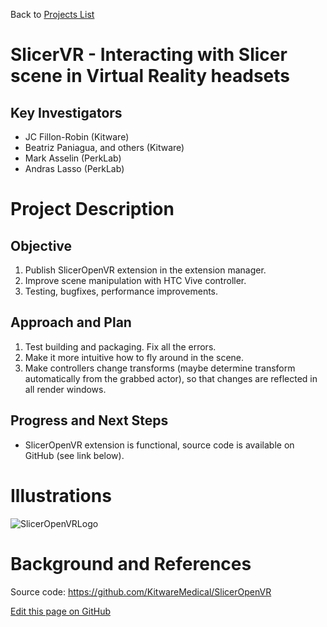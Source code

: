 Back to [Projects List](../../README.md#ProjectsList)

# SlicerVR - Interacting with Slicer scene in Virtual Reality headsets

## Key Investigators

- JC Fillon-Robin (Kitware)
- Beatriz Paniagua, and others (Kitware)
- Mark Asselin (PerkLab)
- Andras Lasso (PerkLab)

# Project Description

## Objective

1. Publish SlicerOpenVR extension in the extension manager.
1. Improve scene manipulation with HTC Vive controller.
1. Testing, bugfixes, performance improvements.

## Approach and Plan

1. Test building and packaging. Fix all the errors.
1. Make it more intuitive how to fly around in the scene.
1. Make controllers change transforms (maybe determine transform automatically from the grabbed actor), so that changes are reflected in all render windows.

## Progress and Next Steps

- SlicerOpenVR extension is functional, source code is available on GitHub (see link below).

# Illustrations

![SlicerOpenVRLogo](https://github.com/KitwareMedical/SlicerOpenVR/raw/master/VR.png)

# Background and References

Source code: <https://github.com/KitwareMedical/SlicerOpenVR>

<!--Link for editing page when displayed in GitHub pages-->
<a href="{{site.github.repository_url}}/edit/master/{{page.path}}">Edit this page on GitHub</a>
